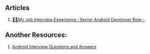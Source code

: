 ## Articles

1. [🌊🔝My Job Interview Experience : Senior Android Developer Role💥](https://freedium.cfd/https://medium.com/@niranjanky14/my-job-interview-experience-senior-android-developer-role-a1026a2daeb4)

## Another Resources:

1. [Android Interview Questions and Answers](https://github.com/amitshekhariitbhu/android-interview-questions)